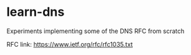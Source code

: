 # learn-dns
Experiments implementing some of the DNS RFC from scratch

RFC link: https://www.ietf.org/rfc/rfc1035.txt
